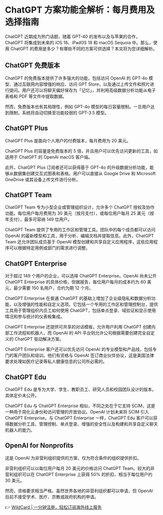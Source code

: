 # ChatGPT 方案功能全解析：每月费用及选择指南

ChatGPT 近期成为热门话题，随着 GPT-40 的发布以及与苹果的合作，ChatGPT 将集成到未来的 iOS 18、iPadOS 18 和 macOS Sequoia 中。那么，使用 ChatGPT 的费用是多少？有哪些不同的方案可供选择？本文将为您详细解析。

## ChatGPT 免费版本

ChatGPT 的免费版本提供了许多强大的功能，包括访问 OpenAI 的 GPT-4o 模型、通过互联网内容增强的响应、访问 GPT Store，以及通过上传文件和照片进行提问。用户还可以将聊天偏好保存为「记忆」，并利用高级数据分析功能从电子表格和 PDF 等文件中提取数据。

然而，免费版本也有其局限性，例如 GPT-4o 模型的每日容量限制。一旦用户达到限制，系统将自动切换至功能较弱的 GPT-3.5 模型。

## ChatGPT Plus

ChatGPT Plus 是面向个人用户的付费版本，每月费用为 20 美元。

ChatGPT Plus 的容量是免费版本的 5 倍，并且用户可以优先访问更新的工具，如适用于 ChatGPT 的 OpenAI macOS 客户端。

此外，ChatGPT Plus 订阅者还可以获得基于 GPT-4o 的升级数据分析功能，能够从数据集创建交互式图表和表格。用户可以直接从 Google Drive 和 Microsoft OneDrive 或其设备上传文件进行分析。

## ChatGPT Team

ChatGPT Team 专为小型企业或管理组织设计，允许多个 ChatGPT 授权及协作功能。每位用户每月费用为 30 美元（按月支付），或每位用户每月 25 美元（按年支付），最多可容纳 149 位用户。

ChatGPT Team 提供了专用的工作区和管理工具。团队中的每个成员都可以访问 OpenAI 的最新模型和工具，用于分析、编辑文档并提取信息。此外，ChatGPT Team 还允许团队成员基于 OpenAI 模型创建和共享自定义应用程序，这些应用程序可以根据特定用例或部门的需求进行调整。

## ChatGPT Enterprise

对于超过 149 个用户的企业，可以选择 ChatGPT Enterprise。OpenAI 尚未公开 ChatGPT Enterprise 的具体价格，但据报告，每位用户每月的成本约为 60 美元，最少需要 150 名用户，合约为期 12 个月。

ChatGPT Enterprise 在普通 ChatGPT 的基础上增加了企业级隐私和数据分析功能，以及增强的性能和自定义选项。它包括一个专用的工作区和管理控制台，提供工具用于管理组织内员工如何使用 ChatGPT，包括单点登录、域验证和显示使用情况和参与统计的仪表板集成。

ChatGPT Enterprise 还提供可共享的对话模板，允许用户利用 ChatGPT 创建内部工作流程和机器人，而 OpenAI 的 API 平台则允许公司根据需要创建完全自定义的 ChatGPT 驱动解决方案。

ChatGPT Enterprise 客户还可以优先访问 OpenAI 的专业模型和产品线，包括专门的客户团队和培训。他们有资格与 OpenAI 签订商业伙伴协议，这是美国法律要求处理如医疗记录等私人健康信息的公司所必需的。

## ChatGPT Edu

ChatGPT Edu 是专为大学、学生、教职员工、研究人员和校园团队设计的版本。具体定价未公开。

ChatGPT Edu 与 ChatGPT Enterprise 相似，不同之处在于它支持 SCIM，这是一种用于简化云身份和访问管理的开放协议。OpenAI 计划未来将 SCIM 引入 ChatGPT Enterprise。与 ChatGPT Enterprise 一样，ChatGPT Edu 客户可以获得数据分析工具、管理控制、单点登录、增强的安全性以及构建和共享自定义聊天机器人的能力。

## OpenAI for Nonprofits

这是 OpenAI 为非营利组织提供的方案，仅为符合条件的组织提供折扣。

非营利组织可以以每位用户每月 20 美元的价格访问 ChatGPT Team。较大的非营利组织可以在 ChatGPT Enterprise 上获得 50% 的折扣，相当于每位用户约 30 美元。

然而，资格要求相当严格。虽然世界各地的非营利组织都可以申请，但 OpenAI 目前不接受学术、医疗、宗教或政府机构的申请。

👉 [WildCard | 一分钟注册，轻松订阅海外线上服务](https://bbtdd.com/WildCard)